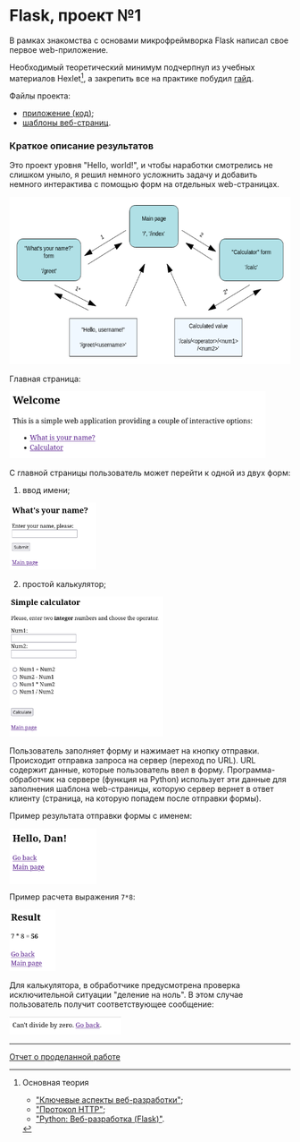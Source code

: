 # Flask, проект №1

В рамках знакомства с основами микрофреймворка Flask написал свое первое web-приложение.

Необходимый теоретический минимум подчерпнул из учебных материалов Hexlet[^hexlet-courses], а закрепить все на практике побудил [гайд](https://www.digitalocean.com/community/tutorials/how-to-create-your-first-web-application-using-flask-and-python-3).

[^hexlet-courses]: Основная теория
    - ["Ключевые аспекты веб-разработки"](https://ru.hexlet.io/courses/python-web-development);
    - ["Протокол HTTP"](https://ru.hexlet.io/courses/http_protocol);
    - ["Python: Веб-разработка (Flask)"](https://ru.hexlet.io/courses/python-flask).

Файлы проекта:
- [приложение (код)](app_files/app.py); 
- [шаблоны веб-страниц](app_files/templates). 

### Краткое описание результатов

Это проект уровня "Hello, world!", и чтобы наработки смотрелись не слишком уныло, я решил немного усложнить задачу и добавить немного интерактива с помощью форм на отдельных web-страницах.

<img src="images/web_pages_scheme.png" height=300>

Главная страница:

<img src="images/index.png" height=120>

С главной страницы пользователь может перейти к одной из двух форм:
1. ввод имени;

<img src="images/hello_form.png" height=120>

2. простой калькулятор;

<img src="images/calc_form.png" height=250>

Пользователь заполняет форму и нажимает на кнопку отправки. Происходит отправка запроса на сервер (переход по URL). URL содержит данные, которые пользователь ввел в форму. Программа-обработчик на сервере (функция на Python) использует эти данные для заполнения шаблона web-страницы, которую сервер вернет в ответ клиенту (страница, на которую попадем после отправки формы).

Пример результата отправки формы с именем:

<img src="images/hello_result.png" align="top" height=100>

Пример расчета выражения `7*8`:

<img src="images/calc_form_std_result.png" height=110>

Для калькулятора, в обработчике предусмотрена проверка исключительной ситуации "деление на ноль". В этом случае пользователь получит соответствующее сообщение:

<img src="images/calc_form_zero_div_result.png" width=200>

---

[Отчет о проделанной работе](noted.md)
